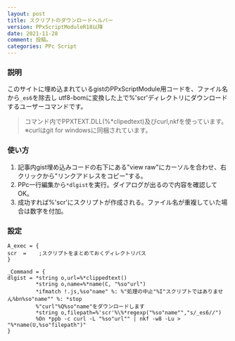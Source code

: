 ```yaml
---
layout: post
title: スクリプトのダウンロードヘルパー
version: PPxScriptModuleR18以降
date: 2021-11-28
comment: 投稿。
categories: PPc Script
---
```

### 説明
このサイトに埋め込まれているgistのPPxScriptModule用コードを、ファイル名から`_es6`を除去し
utf8-bomに変換した上で%'scr'ディレクトリにダウンロードするユーザーコマンドです。

> コマンド内でPPXTEXT.DLL(%\*clipedtext)及びcurl,nkfを使っています。※curlはgit for windowsに同梱されています。

### 使い方
1. 記事内gist埋め込みコードの右下にある"view raw"にカーソルを合わせ、右クリックから"リンクアドレスをコピー"する。
1. PPc一行編集から`*dlgist`を実行。ダイアログが出るので内容を確認してOK。
1. 成功すれば%'scr'にスクリプトが作成される。ファイル名が重複していた場合は数字を付加。

### 設定
```
A_exec = {
scr  =    ;スクリプトをまとめておくディレクトリパス
}

_Command = {
dlgist = *string o,url=%*clippedtext()
         *string o,name=%*name(C, "%so"url")
         *ifmatch !.js,%so"name" %: %"処理の中止"%I"スクリプトではありません%bn%so"name"" %: *stop
         %"curl"%Q%so"name"をダウンロードします
         *string o,filepath=%'scr'%\%*regexp("%so"name"","s/_es6//")
         %On *ppb -c curl -L "%so"url"" | nkf -w8 -Lu > "%*name(U,%so"filepath")"
}
```

